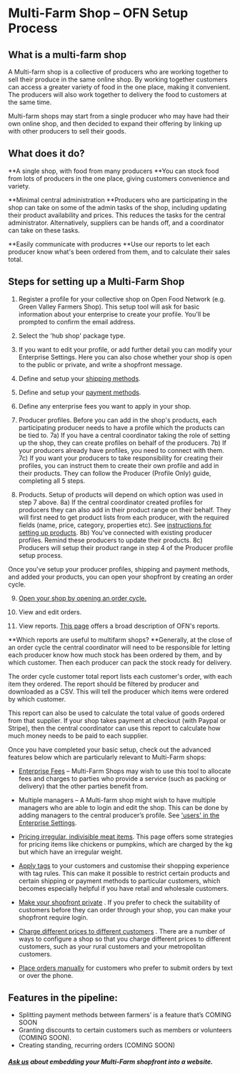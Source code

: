 # Multi-Farm Shop – OFN Setup Process
## What is a multi-farm shop

A Multi-farm shop is a collective of producers who are working together to sell their produce in the same online shop. By working together customers can access a greater variety of food in the one place, making it convenient. The producers will also work together to delivery the food to customers at the same time.

Multi-farm shops may start from a single producer who may have had their own online shop, and then decided to expand their offering by linking up with other producers to sell their goods.

## What does it do?

**A single shop, with food from many producers
**You can stock food from lots of producers in the one place, giving customers convenience and variety.

**Minimal central administration
**Producers who are participating in the shop can take on some of the admin tasks of the shop, including updating their product availability and prices. This reduces the tasks for the central administrator. Alternatively, suppliers can be hands off, and a coordinator can take on these tasks.

**Easily communicate with producres
**Use our reports to let each producer know what's been ordered from them, and to calculate their sales total.

## Steps for setting up a Multi-Farm Shop

1) Register a profile for your collective shop on Open Food Network (e.g. Green Valley Farmers Shop). This setup tool will ask for basic information about your enterprise to create your profile. You'll be prompted to confirm the email address.

2) Select the 'hub shop' package type.

3) If you want to edit your profile, or add further detail you can modify your Enterprise Settings. Here you can also chose whether your shop is open to the public or private, and write a shopfront message.

4) Define and setup your [shipping methods](/shipping-methods.md).

5) Define and setup your [payment methods](/payment-methods.md).

6) Define any enterprise fees you want to apply in your shop.

7) Producer profiles. Before you can add in the shop's products, each participating producer needs to have a profile which the products can be tied to.
7a) If you have a central coordinator taking the role of setting up the shop, they can create profiles on behalf of the producers.
7b) If your producers already have profiles, you need to connect with them.
7c) If you want your producers to take responsibility for creating their profiles, you can instruct them to create their own profile and add in their products. They can follow the Producer (Profile Only) guide, completing all 5 steps.

8) Products. Setup of products will depend on which option was used in step 7 above.
8a) If the central coordinator created profiles for producers they can also add in their product range on their behalf. They will first need to get product lists from each producer, with the required fields (name, price, category, properties etc). See [instructions for setting up products](/products.md).
8b) You've connected with existing producer profiles. Remind these producers to update their products.
8c) Producers will setup their product range in step 4 of the Producer profile setup process.

Once you've setup your producer profiles, shipping and payment methods, and added your products, you can open your shopfront by creating an order cycle.

9) [Open your shop by opening an order cycle.](/order-cycles.md)

10) View and edit orders.

11) View reports. [This page](/get-reports.md) offers a broad description of OFN's reports.

**Which reports are useful to multifarm shops?
**Generally, at the close of an order cycle the central coordinator will need to be responsible for letting each producer know how much stock has been ordered by them, and by which customer. Then each producer can pack the stock ready for delivery.

The order cycle customer total report lists each customer's order, with each item they ordered. The report should be filtered by producer and downloaded as a CSV. This will tell the producer which items were ordered by which customer.

This report can also be used to calculate the total value of goods ordered from that supplier. If your shop takes payment at checkout (with Paypal or Stripe), then the central coordinator can use this report to calculate how much money needs to be paid to each supplier.

Once you have completed your basic setup, check out the advanced features below which are particularly relevant to Multi-Farm shops:

* [Enterprise Fees](/enterprise-fees.md)
  – Multi-Farm Shops may wish to use this tool to allocate fees and charges to parties who provide a service \(such as packing or delivery\) that the other parties benefit from.
  
* Multiple managers – A Multi-farm shop might wish to have multiple managers who are able to login and edit the shop. This can be done by adding managers to the central producer’s profile. See ['users' in the Enterprise Settings](/your-profile.md).

* [Pricing irregular, indivisible meat items](/pricing-irregular-indivisible-meat-items.md).
  This page offers some strategies for pricing items like chickens or pumpkins, which are charged by the kg but which have an irregular weight.
  
* [Apply tags](/customer-accounts-and-tagging.md) to your customers and customise their shopping experience with tag rules. This can make it possible to restrict certain products and certain shipping or payment methods to particular customers, which becomes especially helpful if you have retail and wholesale customers.

* [Make your shopfront private](/private-shopfront.md)
  . If you prefer to check the suitability of customers before they can order through your shop, you can make your shopfront require login.
  
* [Charge different prices to different customers](/charging-different-prices-to-different-customers.md)
  . There are a number of ways to configure a shop so that you charge different prices to different customers, such as your rural customers and your metropolitan customers.
  
* [Place orders manually](/create-an-order.md)
  for customers who prefer to submit orders by text or over the phone.

## Features in the pipeline:

* Splitting payment methods between farmers’ is a feature that’s COMING SOON
* Granting discounts to certain customers such as members or volunteers \(COMING SOON\).
* Creating standing, recurring orders \(COMING SOON\)

##### [Ask us](mailto:hello@openfoodnetwork.org) about embedding your Multi-Farm shopfront into a website.



